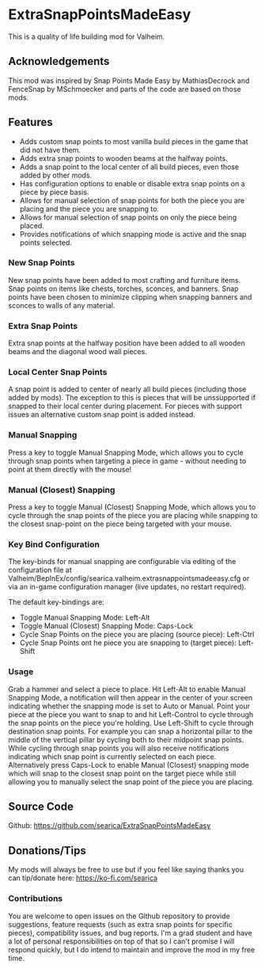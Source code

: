 # ExtraSnapPointsMadeEasy
This is a quality of life building mod for Valheim.

## Acknowledgements
This mod was inspired by Snap Points Made Easy by MathiasDecrock and FenceSnap by MSchmoecker and parts of the code are based on those mods.

## Features
- Adds custom snap points to most vanilla build pieces in the game that did not have them.
- Adds extra snap points to wooden beams at the halfway points.
- Adds a snap point to the local center of all build pieces, even those added by other mods.
- Has configuration options to enable or disable extra snap points on a piece by piece basis.
- Allows for manual selection of snap points for both the piece you are placing and the piece you are snapping to.
- Allows for manual selection of snap points on only the piece being placed.
- Provides notifications of which snapping mode is active and the snap points selected.

### New Snap Points
New snap points have been added to most crafting and furniture items. Snap points on items like chests, torches, sconces, and banners. Snap points have been chosen to minimize clipping when snapping banners and sconces to walls of any material.

### Extra Snap Points
Extra snap points at the halfway position have been added to all wooden beams and the diagonal wood wall pieces.

### Local Center Snap Points
A snap point is added to center of nearly all build pieces (including those added by mods). The exception to this is pieces that will be unssupported if snapped to their local center during placement. For pieces with support issues an alternative custom snap point is added instead.

### Manual Snapping
Press a key to toggle Manual Snapping Mode, which allows you to cycle through snap points when targeting a piece in game - without needing to point at them directly with the mouse!

### Manual (Closest) Snapping
Press a key to toggle Manual (Closest) Snapping Mode, which allows you to cycle through the snap points of the piece you are placing while snapping to the closest snap-point on the piece being targeted with your mouse.

### Key Bind Configuration
The key-binds for manual snapping are configurable via editing of the configuration file at Valheim/BepInEx/config/searica.valheim.extrasnappointsmadeeasy.cfg or via an in-game configuration manager (live updates, no restart required).

The default key-bindings are:
- Toggle Manual Snapping Mode: Left-Alt
- Toggle Manual (Closest) Snapping Mode: Caps-Lock
- Cycle Snap Points on the piece you are placing (source piece): Left-Ctrl
- Cycle Snap Points ont he piece you are snapping to (target piece): Left-Shift

### Usage
Grab a hammer and select a piece to place. Hit Left-Alt to enable Manual Snapping Mode, a notification will then appear in the center of your screen indicating whether the snapping mode is set to Auto or Manual. Point your piece at the piece you want to snap to and hit Left-Control to cycle through the snap points on the piece you're holding. Use Left-Shift to cycle through destination snap points. For example you can snap a horizontal pillar to the middle of the vertical pillar by cycling both to their midpoint snap points. While cycling through snap points you will also receive notifications indicating which snap point is currently selected on each piece. Alternatively press Caps-Lock to enable Manual (Closest) snapping mode which will snap to the closest snap point on the target piece while still allowing you to manually select the snap point of the piece you are placing.

## Source Code
Github: https://github.com/searica/ExtraSnapPointsMadeEasy

## Donations/Tips
My mods will always be free to use but if you feel like saying thanks you can tip/donate here: https://ko-fi.com/searica

### Contributions
You are welcome to open issues on the Github repository to provide suggestions, feature requests (such as extra snap points for specific pieces), compatibility issues, and bug reports. I'm a grad student and have a lot of personal responsibilities on top of that so I can't promise I will respond quickly, but I do intend to maintain and improve the mod in my free time.
